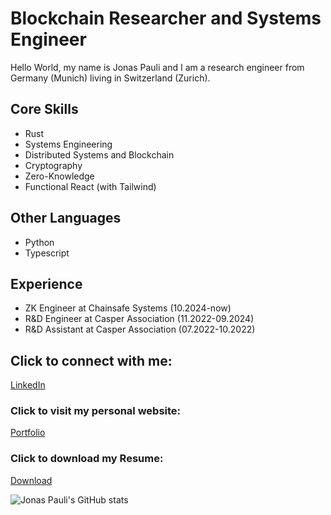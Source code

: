 # Blockchain Researcher and Systems Engineer
Hello World, my name is Jonas Pauli and I am a research engineer from Germany (Munich) living in Switzerland (Zurich).

## Core Skills
- Rust
- Systems Engineering
- Distributed Systems and Blockchain
- Cryptography
- Zero-Knowledge
- Functional React (with Tailwind)

## Other Languages
- Python
- Typescript

## Experience
- ZK Engineer at Chainsafe Systems (10.2024-now)
- R&D Engineer at Casper Association (11.2022-09.2024)
- R&D Assistant at Casper Association (07.2022-10.2022)

## Click to connect with me:
[LinkedIn](https://www.linkedin.com/in/jonas-pauli/)

### Click to visit my personal website:
[Portfolio](https://jonas.software)

### Click to download my Resume:
[Download](https://jonas.software/jonas-pauli-cv.pdf)


![Jonas Pauli's GitHub stats](https://github-readme-stats.vercel.app/api?username=jonas089&show=reviews,prs_merged,prs_merged_percentage&icons=true&theme=radical)
